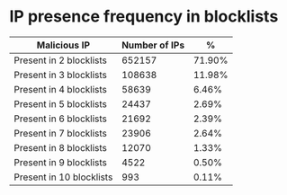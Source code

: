 # IP presence frequency in blocklists
| Malicious IP | Number of IPs | % |
|----|----|----|
| Present in 2 blocklists | 652157 | 71.90% |
| Present in 3 blocklists | 108638 | 11.98% |
| Present in 4 blocklists | 58639 | 6.46% |
| Present in 5 blocklists | 24437 | 2.69% |
| Present in 6 blocklists | 21692 | 2.39% |
| Present in 7 blocklists | 23906 | 2.64% |
| Present in 8 blocklists | 12070 | 1.33% |
| Present in 9 blocklists | 4522 | 0.50% |
| Present in 10 blocklists | 993 | 0.11% |
